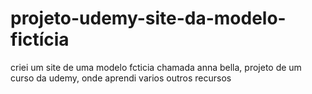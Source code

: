 # projeto-udemy-site-da-modelo-fictícia
criei um site de uma modelo fcticia chamada anna bella, projeto de um curso da udemy, onde aprendi varios outros recursos
